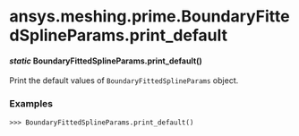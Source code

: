 # ansys.meshing.prime.BoundaryFittedSplineParams.print_default



#### *static* BoundaryFittedSplineParams.print_default()

Print the default values of `BoundaryFittedSplineParams` object.

### Examples

```pycon
>>> BoundaryFittedSplineParams.print_default()
```

<!-- !! processed by numpydoc !! -->
